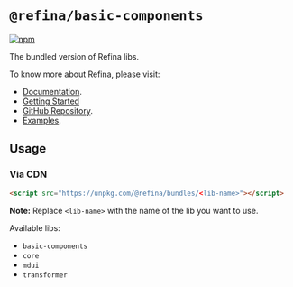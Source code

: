 # `@refina/basic-components`

[![npm](https://img.shields.io/npm/v/%40refina%2Fbasic-components?color=green)](https://www.npmjs.com/package/@refina/basic-components)

The bundled version of Refina libs.

To know more about Refina, please visit:

- [Documentation](https://refina.vercel.app).
- [Getting Started](https://refina.vercel.app/guide/introduction.html)
- [GitHub Repository](https://github.com/refinajs/refina).
- [Examples](https://gallery.refina.vercel.app).

## Usage

### Via CDN

```html
<script src="https://unpkg.com/@refina/bundles/<lib-name>"></script>
```

**Note:** Replace `<lib-name>` with the name of the lib you want to use.

Available libs:

- `basic-components`
- `core`
- `mdui`
- `transformer`
